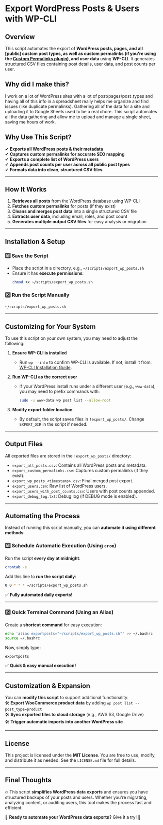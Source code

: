 # **Export WordPress Posts & Users with WP-CLI**

## **Overview**  
This script automates the export of **WordPress posts, pages, and all [public] custom post types, as well as custom permalinks (if you're using the [Custom Permalinks plugin](https://wordpress.org/plugins/custom-permalinks/)), and user data** using **WP-CLI**. It generates structured CSV files containing post details, user data, and post counts per user.

## **Why did I make this?**  
I work on a lot of WordPress sites with a lot of post/pages/post_types and having all of this info in a spreadsheet really helps me organize and find issues (like duplicate permalinks). Gathering all of the data for a site and uploading it to Google Sheets used to be a real chore. This script automates all the data gathering and allow me to upload and manage a single sheet, saving me hours of work. 

## **Why Use This Script?**  
✔ **Exports all WordPress posts & their metadata**  
✔ **Captures custom permalinks for accurate SEO mapping**  
✔ **Exports a complete list of WordPress users**  
✔ **Appends post counts per user across all public post types**  
✔ **Formats data into clean, structured CSV files**  

---

## **How It Works**  
1. **Retrieves all posts** from the WordPress database using WP-CLI  
2. **Fetches custom permalinks** for posts (if they exist)  
3. **Cleans and merges post data** into a single structured CSV file  
4. **Extracts user data**, including email, roles, and post count  
5. **Generates multiple output CSV files** for easy analysis or migration  

---

## **Installation & Setup**  
### **1️⃣ Save the Script**  
- Place the script in a directory, e.g., `~/scripts/export_wp_posts.sh`
- Ensure it has **execute permissions**:
  ```bash
  chmod +x ~/scripts/export_wp_posts.sh
  ```

### **2️⃣ Run the Script Manually**  
```bash
~/scripts/export_wp_posts.sh
```

---

## **Customizing for Your System**  
To use this script on your own system, you may need to adjust the following:

1. **Ensure WP-CLI is installed**  
   - Run `wp --info` to confirm WP-CLI is available. If not, install it from: [WP-CLI Installation Guide](https://wp-cli.org/#installing).

2. **Run WP-CLI as the correct user**  
   - If your WordPress install runs under a different user (e.g., `www-data`), you may need to prefix commands with:
     ```bash
     sudo -u www-data wp post list --allow-root
     ```

3. **Modify export folder location**  
   - By default, the script saves files in `!export_wp_posts/`. Change `EXPORT_DIR` in the script if needed.

---

## **Output Files**  
All exported files are stored in the `!export_wp_posts/` directory:

- `export_all_posts.csv`: Contains all WordPress posts and metadata.
- `export_custom_permalinks.csv`: Captures custom permalinks (if they exist).
- `export_wp_posts_<timestamp>.csv`: Final merged post export.
- `export_users.csv`: Raw list of WordPress users.
- `export_users_with_post_counts.csv`: Users with post counts appended.
- `export_debug_log.txt`: Debug log (if DEBUG mode is enabled).

---

## **Automating the Process**  
Instead of running this script manually, you can **automate it using different methods**:

### **1️⃣ Schedule Automatic Execution (Using `cron`)**  
Run the script **every day at midnight**:

```bash
crontab -e
```

Add this line to **run the script daily**:
```bash
0 0 * * * ~/scripts/export_wp_posts.sh
```
✅ **Fully automated daily exports!**  

---

### **2️⃣ Quick Terminal Command (Using an Alias)**  
Create a **shortcut command** for easy execution:

```bash
echo 'alias exportposts="~/scripts/export_wp_posts.sh"' >> ~/.bashrc
source ~/.bashrc
```
Now, simply type:
```bash
exportposts
```
✅ **Quick & easy manual execution!**  

---

## **Customization & Expansion**  
You can **modify this script** to support additional functionality:  
🛠 **Export WooCommerce product data** by adding `wp post list --post_type=product`  
🛠 **Sync exported files to cloud storage** (e.g., AWS S3, Google Drive)  
🛠 **Trigger automatic imports into another WordPress site**  

---

## **License**  
This project is licensed under the **MIT License**. You are free to use, modify, and distribute it as needed. See the `LICENSE.md` file for full details.  

---

## **Final Thoughts**  
🔥 This script **simplifies WordPress data exports** and ensures you have structured backups of your posts and users. Whether you're migrating, analyzing content, or auditing users, this tool makes the process fast and efficient.  

🎯 **Ready to automate your WordPress data exports?** Give it a try! 🚀

